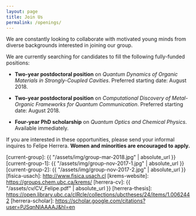 ```yaml
---
layout: page
title: Join Us
permalink: /openings/
---
```


We are constantly looking to collaborate with motivated young minds from diverse backgrounds interested in joining our group.  

We are currently searching for candidates to fill the following fully-funded positions:

* **Two-year postdoctoral position** on *Quantum Dynamics of Organic Materials in Strongly-Coupled Cavities*. Preferred starting date: August 2018.

* **Two-year postdoctoral position** on *Computational Discovery of Metal-Organic Frameworks for Quantum Communication*. Preferred starting date: August 2018.

* **Four-year PhD scholarship** on *Quantum Optics and Chemical Physics*. Available immediately.

If you are interested in these opportunities, please send your informal inquires to Felipe Herrera. **Women and minorities are encouraged to apply.**
 
[current-group]: {{ "/assets/img/group-mar-2018.jpg" | absolute_url }}
[current-group-1]: {{ "/assets/img/group-nov-2017-1.jpg" | absolute_url }}
[current-group-2]: {{ "/assets/img/group-nov-2017-2.jpg" | absolute_url }}
[fisica-usach]: http://www.fisica.usach.cl
[krems-website]: https://groups.chem.ubc.ca/krems/ 
[herrera-cv]: {{ "/assets/cv/CV_Felipe.pdf" | absolute_url }}
[herrera-thesis]: https://open.library.ubc.ca/cIRcle/collections/ubctheses/24/items/1.0062442
[herrera-scholar]: https://scholar.google.com/citations?user=PJSqnNIAAAAJ&hl=en
